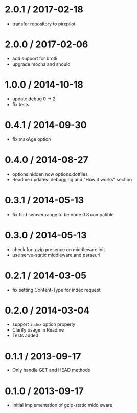 
2.0.1 / 2017-02-18
==================

 * transfer repository to pirxpilot

2.0.0 / 2017-02-06
==================

 * add support for brotli
 * upgrade mocha and should

1.0.0 / 2014-10-18
==================

 * update debug 0 -> 2
 * fix tests

0.4.1 / 2014-09-30
==================

 * fix maxAge option

0.4.0 / 2014-08-27
==================

 * options.hidden now options.dotfiles
 * Readme updates: debugging and "How it works" section

0.3.1 / 2014-05-13
==================

 * fix find semver range to be node 0.8 compatible

0.3.0 / 2014-05-13
==================

 * check for .gzip presence on middleware init
 * use serve-static middleware and parseurl

0.2.1 / 2014-03-05
==================

 * fix setting Content-Type for index request

0.2.0 / 2014-03-04
==================

 * support `index` option properly
 * Clarify usage in Readme
 * Tests added

0.1.1 / 2013-09-17 
==================

 * Only handle GET and HEAD methods

0.1.0 / 2013-09-17 
==================

 * Initial implementation of gzip-static middleware

